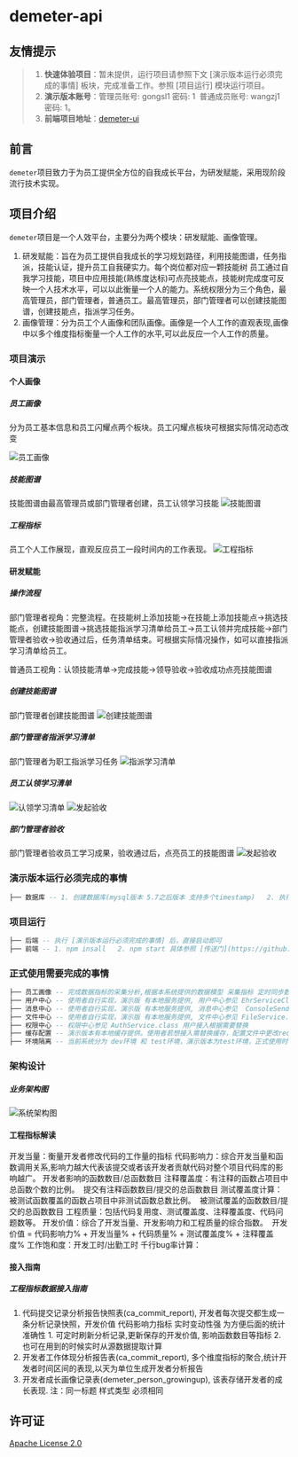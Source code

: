 # demeter-api

## 友情提示
> 1. **快速体验项目**：暂未提供，运行项目请参照下文 [演示版本运行必须完成的事情] 板块，完成准备工作。参照 [项目运行] 模块运行项目。
> 2. **演示版本账号**：管理员账号: gongsl1 密码: 1  普通成员账号: wangzj1 密码: 1。
> 3. **前端项目地址**：[demeter-ui](https://github.com/ziroom/demeter-ui)


## 前言

`demeter`项目致力于为员工提供全方位的自我成长平台，为研发赋能，采用现阶段流行技术实现。


## 项目介绍

`demeter`项目是一个人效平台，主要分为两个模块：研发赋能、画像管理。  
1. 研发赋能：旨在为员工提供自我成长的学习规划路径，利用技能图谱，任务指派，技能认证，提升员工自我硬实力。每个岗位都对应一颗技能树 员工通过自我学习技能，项目中应用技能(熟练度达标)可点亮技能点，技能树完成度可反映一个人技术水平，可以以此衡量一个人的能力。系统权限分为三个角色，最高管理员，部门管理者，普通员工。最高管理员，部门管理者可以创建技能图谱，创建技能点，指派学习任务。
2. 画像管理：分为员工个人画像和团队画像。画像是一个人工作的直观表现,画像中以多个维度指标衡量一个人工作的水平,可以此反应一个人工作的质量。



### 项目演示

#### 个人画像
##### 员工画像
分为员工基本信息和员工闪耀点两个板块。员工闪耀点板块可根据实际情况动态改变


![员工画像](src/main/resources/img/Portrait01.png)
##### 技能图谱
技能图谱由最高管理员或部门管理者创建，员工认领学习技能
![技能图谱](src/main/resources/img/Portrait02.png)

##### 工程指标
员工个人工作展现，直观反应员工一段时间内的工作表现。
![工程指标](src/main/resources/img/Portrait03.png)

#### 研发赋能
##### 操作流程
部门管理者视角：完整流程。在技能树上添加技能->在技能上添加技能点->挑选技能点，创建技能图谱->挑选技能指派学习清单给员工->员工认领并完成技能->部门管理者验收->验收通过后，任务清单结束。可根据实际情况操作，如可以直接指派学习清单给员工。

普通员工视角：认领技能清单->完成技能->领导验收->验收成功点亮技能图谱
##### 创建技能图谱
部门管理者创建技能图谱
![创建技能图谱](src/main/resources/img/skillmap01.png)

##### 部门管理者指派学习清单
部门管理者为职工指派学习任务
![指派学习清单](src/main/resources/img/skillpoint01.png)

##### 员工认领学习清单
![认领学习清单](src/main/resources/img/skillpointlist.png)
![发起验收](src/main/resources/img/skillpointlist02.png)

##### 部门管理者验收
部门管理者验收员工学习成果，验收通过后，点亮员工的技能图谱
![发起验收](src/main/resources/img/skillpointlist03.png)


### 演示版本运行必须完成的事情
```lua
├── 数据库 -- 1. 创建数据库(mysql版本 5.7之后版本 支持多个timestamp)   2. 执行 demeter-create.sql, demeter-init.sql 导入数据   3. 修改 application-test.properties 数据库配置 
```
### 项目运行
```lua
├── 后端 -- 执行 [演示版本运行必须完成的事情] 后，直接启动即可
├── 前端 -- 1. npm insall   2. npm start 具体参照 [传送门](https://github.com/ziroom/demeter-ui/README.md) 中 [搭建步骤] 模块
```
### 正式使用需要完成的事情

``` lua
├── 员工画像 -- 完成数据指标的采集分析,根据本系统提供的数据模型 采集指标 定时同步数据指标, 此系统仅提供数据展示能力(演示版 有静态数据提供)。
├── 用户中心 -- 使用者自行实现，演示版 有本地服务提供, 用户中心参见 EhrServiceClient.class 
├── 消息中心 -- 使用者自行实现，演示版 有本地服务提供, 消息中心参见  ConsoleSendHandler.class
├── 文件中心 -- 使用者自行实现，演示版 有本地服务提供, 文件中心参见 FileService.class 演示版本当前仅支持文本格式文件
├── 权限中心 -- 权限中心参见 AuthService.class 用户接入根据需要替换
├── 缓存配置 -- 演示版本有本地缓存提供。使用者若想接入需替换缓存，配置文件中更改redis缓存地址,  可根据需要修改 RedisFacade.class
├── 环境隔离 -- 当前系统分为 dev环境 和 test环境，演示版本为test环境，正式使用时替换为 dev环境
```

### 架构设计


##### 业务架构图

![系统架构图](src/main/resources/img/framework01.png)

#### 工程指标解读
开发当量：衡量开发者修改代码的工作量的指标
代码影响力：综合开发当量和函数调用关系,影响力越大代表该提交或者该开发者贡献代码对整个项目代码库的影响越广。 开发者影响的函数数目/总函数数目
注释覆盖度：有注释的函数占项目中总函数个数的比例。  提交有注释函数数目/提交的总函数数目
测试覆盖度计算：被测试函数覆盖的函数占项目中非测试函数总数比例。  被测试覆盖的函数数目/提交的总函数数目
工程质量：包括代码复用度、测试覆盖度、注释覆盖度、代码问题数等。
开发价值：综合了开发当量、开发影响力和工程质量的综合指数。  开发价值 = 代码影响力% + 开发当量% + 代码质量% + 测试覆盖度% + 注释覆盖度%
工作饱和度：开发工时/出勤工时
千行bug率计算：

#### 接入指南
##### 工程指标数据接入指南
1. 代码提交记录分析报告快照表(ca_commit_report), 开发者每次提交都生成一条分析记录快照，开发价值 代码影响力指标 实时变动性强 为方便后面的统计准确性 1. 可定时刷新分析记录,更新保存的开发价值, 影响函数数目等指标 2. 也可在用到的时候实时从源数据提取计算
2.  开发者工作体现分析报告表(ca_commit_report), 多个维度指标的聚合,统计开发者时间区间的表现,以天为单位生成开发者分析报告
3. 开发者成长画像记录表(demeter_person_growingup), 该表存储开发者的成长表现. 注：同一标题 样式类型 必须相同



## 许可证

[Apache License 2.0](https://github.com/ziroom/demeter-api/LICENSE)
